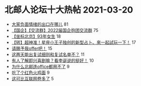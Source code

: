 # 北邮人论坛十大热帖 2021-03-20

- [大家负面情绪的出口在哪儿](https://bbs.byr.cn/article/Feeling/3166890) 81
- [【国企】【交流群】2022届国企抱团交流群](https://bbs.byr.cn/article/StudyShare/200201) 75
- [【坐标北京】93年女生](https://bbs.byr.cn/article/Friends/1987758) 18
- [【转】超神准！星座小王子独创的新型占卜、來一起試玩一下！](https://bbs.byr.cn/article/Constellations/326533) 17
- [请赐予我offer吧！](https://bbs.byr.cn/article/GoAbroad/368912) 15
- [这两天能出复试细则和复试名单不？](https://bbs.byr.cn/article/AimGraduate/1203561) 11
- [有人了解即兴喜剧嘛？看李诞说的挺好！](https://bbs.byr.cn/article/Quyi/13749) 10
- [为什么北邮连office都用不了](https://bbs.byr.cn/article/Talking/6261780) 9
- [吃了个红色火鸡面](https://bbs.byr.cn/article/Food/510882) 9
- [这可比互联网卷多了](https://bbs.byr.cn/article/Picture/3283171) 5


